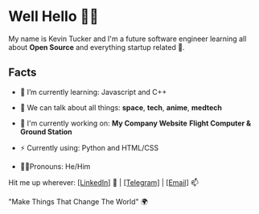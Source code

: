 # Well Hello 👋🏾

My name is Kevin Tucker and I'm a future software engineer learning all about **Open Source** and everything startup related :rocket:.

## Facts
- 🌱 I’m currently learning: Javascript and C++
- 💬 We can talk about all things: **space**, **tech**, **anime**, **medtech**
- 🔭 I'm currently working on: 
                                    **My Company Website**
                                    **Flight Computer & Ground Station**
                                    
- ⚡️ Currently using: Python and HTML/CSS
- 🧔🏾Pronouns: He/Him

Hit me up wherever:
<a href="https://www.linkedin.com/in/ktuck18/">[LinkedIn]</a> 💼 | 
  <a href ="https://t.me/k5tuck">[Telegram]</a> | 
    <a href ="mailto:kevin.tucker19@gmail.com">[Email]</a> 📫
      
 "Make Things That Change The World" 🌍